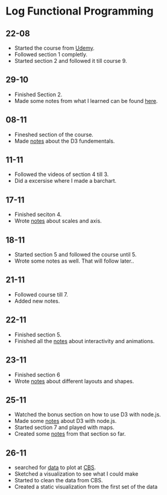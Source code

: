 # Log Functional Programming

## 22-08

* Started the course from [Udemy](https://www.udemy.com/learn-d3js-for-data-visualization/).
* Followed section 1 completly.
* Started section 2 and followed it till course 9.

## 29-10

* Finished Section 2.
* Made some notes from what I learned can be found [here](notes/SVG.md).

## 08-11

* Fineshed section of the course.
* Made [notes](notes/d3-fundementals.md) about the D3 fundementals.

## 11-11

* Followed the videos of section 4 till 3.
* Did a excersise where I made a barchart.

## 17-11

* Finished seciton 4.
* Wrote [notes](notes/d3-scales.md) about scales and axis.

## 18-11

* Started section 5 and followed the course until 5.
* Wrote some notes as well. That will follow later..

## 21-11

* Followed course till 7.
* Added new notes.

## 22-11

* Finished section 5.
* Finished all the [notes](notes/animations-interactivity.md) about interactivity and animations.

## 23-11

* Finished section 6
* Wrote [notes](notes/layouts-paths-shapes.md) about different layouts and shapes.

## 25-11

* Watched the bonus section on how to use D3 with node.js.
* Made some [notes](notes/node-and-d3.md) about D3 with node.js.
* Started section 7 and played with maps.
* Created some [notes](notes/maps.md) from that section so far.

## 26-11

* searched for [data](https://opendata.cbs.nl/statline/#/CBS/nl/dataset/82452NED/table?ts=1543228096687) to plot at [CBS](https://opendata.cbs.nl/#/CBS/nl/).
* Sketched a visualization to see what I could make
* Started to clean the data from CBS.
* Created a static visualization from the first set of the data
